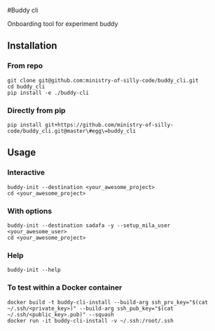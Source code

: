 #Buddy cli

Onboarding tool for experiment buddy

## Installation
### From repo
```shell
git clone git@github.com:ministry-of-silly-code/buddy_cli.git
cd buddy_cli
pip install -e ./buddy-cli
```

### Directly from pip
```shell
pip install git+https://github.com/ministry-of-silly-code/buddy_cli.git@master\#egg\=buddy_cli
```

## Usage
### Interactive
```shell
buddy-init --destination <your_awesome_project>
cd <your_awesome_project>
```

### With options
```shell
buddy-init --destination sadafa -y --setup_mila_user <your_awesome_user>
cd <your_awesome_project>
```

### Help
```shell
buddy-init --help
```


### To test within a Docker container
```shell
docker build -t buddy-cli-install --build-arg ssh_prv_key="$(cat ~/.ssh/<private_key>)" --build-arg ssh_pub_key="$(cat ~/.ssh/<public_key>.pub)" --squash
docker run -it buddy-cli-install -v ~/.ssh:/root/.ssh
```